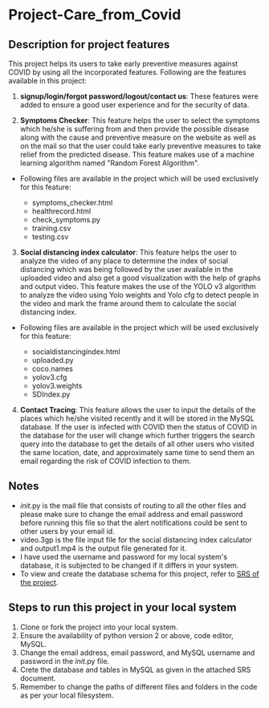 # Project-Care_from_Covid

## Description for project features

This project helps its users to take early preventive measures against COVID by using all the incorporated features. Following are the features available in this project:

1. **signup/login/forgot password/logout/contact us**: These features were added to ensure a good user experience and for the security of data.

2. **Symptoms Checker**: This feature helps the user to select the symptoms which he/she is suffering from and then provide the possible disease along with the cause and preventive
measure on the website as well as on the mail so that the user could take early preventive measures to take relief from the predicted disease. This feature makes use of a machine learning algorithm named "Random Forest Algorithm".

  * Following files are available in the project which will be used exclusively for this feature:
  
    * symptoms_checker.html
    * healthrecord.html
    * check_symptoms.py
    * training.csv
    * testing.csv
    
3. **Social distancing index calculator**: This feature helps the user to analyze the video of any place to determine the index of social distancing which was being followed by the user available in the uploaded video and also get a good visualization with the help of graphs and output video. This feature makes the use of the YOLO v3 algorithm to analyze the video using Yolo weights and Yolo cfg to detect people in the video and mark the frame around them to calculate the social distancing index.

* Following files are available in the project which will be used exclusively for this feature:

    * socialdistancingindex.html
    * uploaded.py
    * coco.names
    * yolov3.cfg
    * yolov3.weights
    * SDIndex.py
    
4. **Contact Tracing**: This feature allows the user to input the details of the places which he/she visited recently and it will be stored in the MySQL database. If the user is
infected with COVID then the status of COVID in the database for the user will change which further triggers the search query into the database to get the details of all other users
who visited the same location, date, and approximately same time to send them an email regarding the risk of COVID infection to them.

## Notes
* _init_.py is the mail file that consists of routing to all the other files and please make sure to change the email address and email password before running this file so that
the alert notifications could be sent to other users by your email id.
* video.3gp is the file input file for the social distancing index calculator and output1.mp4 is the output file generated for it.
* I have used the username and password for my local system's database, it is subjected to be changed if it differs in your system.
* To view and create the database schema for this project, refer to [SRS of the project](https://drive.google.com/file/d/1Aibi4mIQl--io8tY36gLdp_dNzG7D6ig/view?usp=sharing).

## Steps to run this project in your local system
1. Clone or fork the project into your local system.
2. Ensure the availability of python version 2 or above, code editor, MySQL.
3. Change the email address, email password, and MySQL username and password in the _init_.py file.
4. Crete the database and tables in MySQL as given in the attached SRS document.
5. Remember to change the paths of different files and folders in the code as per your local filesystem.

